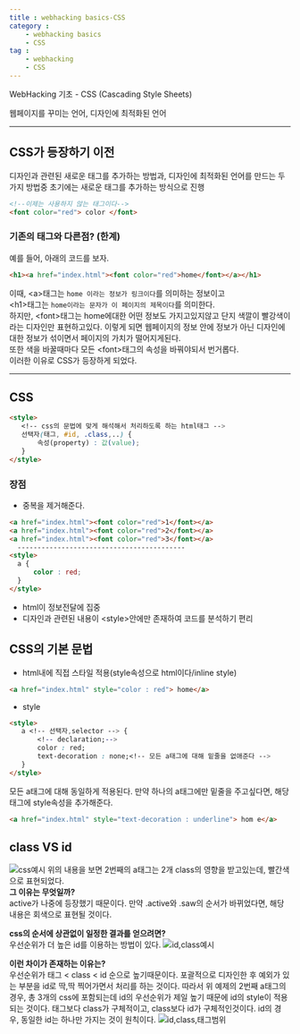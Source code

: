 ```yaml
---
title : webhacking basics-CSS
category :
    - webhacking basics
    - CSS
tag :
    - webhacking
    - CSS
---
```

WebHacking 기초 - CSS (Cascading Style Sheets)  

  
웹페이지를 꾸미는 언어, 디자인에 최적화된 언어

---
## CSS가 등장하기 이전
 디자인과 관련된 새로운 태그를 추가하는 방법과, 디자인에 최적화된 언어를 만드는 두가지 방법중 초기에는 새로운 태그를 추가하는 방식으로 진행

 ```html
 <!--이제는 사용하지 않는 태그이다-->
 <font color="red"> color </font>
 ```


### 기존의 태그와 다른점? (한계)

  예를 들어, 아래의 코드를 보자.
  ```html
  <h1><a href="index.html"><font color="red">home</font></a></h1>
  ```
  이때, \<a>태그는 `home 이라는 정보가 링크이다`를 의미하는 정보이고  
  \<h1>태그는 `home이라는 문자가 이 페이지의 제목이다`를 의미한다.  
  하지만, \<font>태그는 home에대한 어떤 정보도 가지고있지않고
  단지 색깔이 빨강색이라는 디자인만 표현하고있다.
  이렇게 되면 웹페이지의 정보 안에 정보가 아닌 디자인에 대한 정보가 섞이면서 페이지의 가치가 떨어지게된다.  
  또한 색을 바꿀때마다 모든 \<font>태그의 속성을 바꿔야되서 번거롭다.  
  이러한 이유로 CSS가 등장하게 되었다.

---
## CSS
 ```html
 <style>
    <!-- css의 문법에 맞게 해석해서 처리하도록 하는 html태그 -->   
    선택자(태그, #id, .class,..) {
        속성(property) : 값(value);
    }
 </style>
  ```

  ### 장점
  * 중복을 제거해준다.

  ```html
  <a href="index.html"><font color="red">1</font></a>
  <a href="index.html"><font color="red">2</font></a>
  <a href="index.html"><font color="red">3</font></a>
    ------------------------------------------
  <style>
    a {
        color : red;
    }
  </style>
  ```

  * html이 정보전달에 집중
  * 디자인과 관련된 내용이 \<style>안에만 존재하여 코드를 분석하기 편리

## CSS의 기본 문법
 * html내에 직접 스타일 적용(style속성으로 html이다/inline style)

 ```html
 <a href="index.html" style="color : red"> home</a>
 ``` 

 * style 

 ```html
 <style>
    a <!-- 선택자,selector --> {
        <!-- declaration;-->
        color : red;
        text-decoration : none;<!-- 모든 a태그에 대해 밑줄을 없애준다 -->
    }
 </style>
 ```

 모든 a태그에 대해 동일하게 적용된다. 만약 하나의 a태그에만 밑줄을 주고싶다면, 해당 태그에 style속성을 추가해준다.

 ```html
 <a href="index.html" style="text-decoration : underline"> hom e</a>
 ```

## class VS id
 ![css예시](/TIL/assets/images/css_selector_ex1.PNG)
 위의 내용을 보면 2번째의 a태그는 2개 class의 영향을 받고있는데, 빨간색으로 표현되었다.   
 **그 이유는 무엇일까?**  
 active가 나중에 등장했기 때문이다. 만약 .active와 .saw의 순서가 바뀌었다면, 해당내용은 회색으로 표현될 것이다.  

 **css의 순서에 상관없이 일정한 결과를 얻으려면?**  
 우선순위가 더 높은 id를 이용하는 방법이 있다.
 ![id,class예시](/TIL/assets/images/css_selector_ex2.PNG)

 **이런 차이가 존재하는 이유는?**  
 우선순위가 태그 < class < id 순으로 높기때문이다.
 포괄적으로 디자인한 후 예외가 있는 부분을 id로 딱,딱 찍어가면서 처리를 하는 것이다. 따라서  위 예제의 2번째 a태그의 경우, 총 3개의 css에 포함되는데 id의 우선순위가 제일 높기 때문에 id의 style이 적용되는 것이다. 태그보다 class가 구체적이고, class보다 id가 구체적인것이다. id의 경우, 동일한 id는 하나만 가지는 것이 원칙이다.
 ![id,class,태그범위](/TIL/assets/images/selector.PNG)